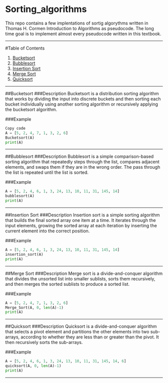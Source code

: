 # Sorting_algorithms
This repo contains a few implentations of sortig algorythms written in Thomas H. Cormen Introduction to Algorithms as pseudocode.
The long time goal is to implement almost every pseudocode written in this textbook.

---
#Table of Contents
1. [Bucketsort]()
2. [Bubblesort]()
3. [Insertion Sort]()
4. [Merge Sort]()
5. [Quicksort]()

---
##Bucketsort
###Description
Bucketsort is a distribution sorting algorithm that works by dividing the input into discrete buckets and then sorting each bucket individually using another sorting algorithm or recursively applying the bucketsort algorithm.


###Example
```python
Copy code
A = [5, 2, 4, 7, 1, 3, 2, 6]
Bucketsort(A)
print(A)
```
---

##Bubblesort
###Description
Bubblesort is a simple comparison-based sorting algorithm that repeatedly steps through the list, compares adjacent elements, and swaps them if they are in the wrong order. The pass through the list is repeated until the list is sorted.

###Example
```python
A = [5, 2, 4, 6, 1, 3, 24, 13, 10, 11, 31, 145, 14]
bubblesort(A)
print(A)
```

---
##Insertion Sort
###Description
Insertion sort is a simple sorting algorithm that builds the final sorted array one item at a time. It iterates through the input elements, growing the sorted array at each iteration by inserting the current element into the correct position.

###Example
```python
A = [5, 2, 4, 6, 1, 3, 24, 13, 10, 11, 31, 145, 14]
insertion_sort(A)
print(A)
```
---
##Merge Sort
###Description
Merge sort is a divide-and-conquer algorithm that divides the unsorted list into smaller sublists, sorts them recursively, and then merges the sorted sublists to produce a sorted list.

###Example
```python
A = [5, 2, 4, 7, 1, 3, 2, 6]
Merge_Sort(A, 0, len(A)-1)
print(A)
```
---
##Quicksort
###Description
Quicksort is a divide-and-conquer algorithm that selects a pivot element and partitions the other elements into two sub-arrays, according to whether they are less than or greater than the pivot. It then recursively sorts the sub-arrays.

###Example
```python
A = [5, 2, 4, 6, 1, 3, 24, 13, 10, 11, 31, 145, 14, 6]
quicksort(A, 0, len(A)-1)
print(A)
```
---
